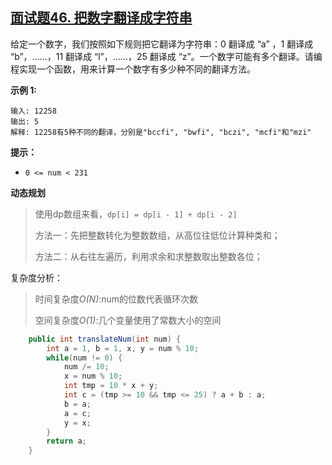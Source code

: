 ## [面试题46. 把数字翻译成字符串](https://leetcode-cn.com/problems/ba-shu-zi-fan-yi-cheng-zi-fu-chuan-lcof/)

给定一个数字，我们按照如下规则把它翻译为字符串：0 翻译成 “a” ，1 翻译成 “b”，……，11 翻译成 “l”，……，25 翻译成 “z”。一个数字可能有多个翻译。请编程实现一个函数，用来计算一个数字有多少种不同的翻译方法。

**示例 1:**

```
输入: 12258
输出: 5
解释: 12258有5种不同的翻译，分别是"bccfi", "bwfi", "bczi", "mcfi"和"mzi"
```

**提示：**

- `0 <= num < 231`

**动态规划**

> 使用dp数组来看，`dp[i] = dp[i - 1] + dp[i - 2]`
>
> 方法一：先把整数转化为整数数组，从高位往低位计算种类和；
>
> 方法二：从右往左遍历，利用求余和求整数取出整数各位；

复杂度分析：

> 时间复杂度*O(N)*:num的位数代表循环次数
>
> 空间复杂度*O(1)*:几个变量使用了常数大小的空间

```java
    public int translateNum(int num) {
        int a = 1, b = 1, x, y = num % 10;
        while(num != 0) {
            num /= 10;
            x = num % 10;
            int tmp = 10 * x + y;
            int c = (tmp >= 10 && tmp <= 25) ? a + b : a;
            b = a;
            a = c;
            y = x;
        }
        return a;
    }
```

